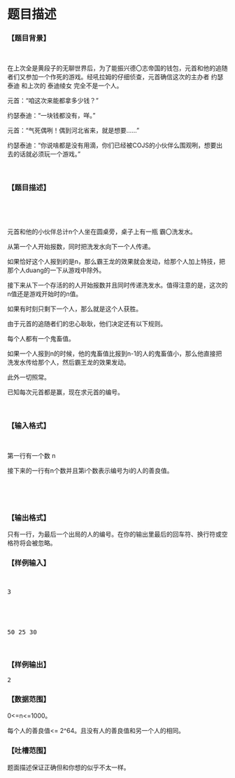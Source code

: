 # 题目描述


<h3>
【题目背景】
</h3>
<p>
<br/>
</p>
<p>
在上次全是黄段子的无聊世界后，为了能振兴德〇志帝国的钱包，元首和他的追随者们又参加一个作死的游戏。经吼拉姆的仔细侦查，元首确信这次的主办者 约瑟泰迪 和上次的 泰迪绫女 完全不是一个人。
</p>
<p>
元首：“咱这次来能都拿多少钱？”
</p>
<p>
约瑟泰迪：“一块钱都没有，咩。”
</p>
<p>
元首：“气死偶咧！偶到河北省来，就是想要......”
</p>
<p>
约瑟泰迪：“你说啥都是没有用滴，你们已经被COJS的小伙伴么围观咧，想要出去的话就必须玩一个游戏。”
</p>
<p>
<br/>
</p>
<h3>
【题目描述】
</h3>
<p>
<br/>
</p>
<p>
<br/>
</p>
<p>
元首和他的小伙伴总计n个人坐在圆桌旁，桌子上有一瓶 霸〇洗发水。
</p>
<p>
从第一个人开始报数，同时把洗发水向下一个人传递。
</p>
<p>
如果恰好这个人报到的是n，那么霸王龙的效果就会发动，给那个人加上特技，把那个人duang的一下从游戏中除外。
</p>
<p>
接下来从下一个存活的的人开始报数并且同时传递洗发水。值得注意的是，这次的n值还是游戏开始时的n值。
</p>
<p>
如果有时刻只剩下一个人，那么就是这个人获胜。
</p>
<p>
由于元首的追随者们的忠心耿耿，他们决定还有以下规则。
</p>
<p>
每个人都有一个鬼畜值。
</p>
<p>
如果一个人报到n的时候，他的鬼畜值比报到n-1的人的鬼畜值小，那么他直接把洗发水传给那个人，然后霸王龙的效果发动。
</p>
<p>
此外一切照常。
</p>
<p>
已知每次元首都是赢，现在求元首的编号。
</p>
<p>
<br/>
</p>
<h3>
【输入格式】
</h3>
<p>
<br/>
</p>
<p>
第一行有一个数 n
</p>
<p>
接下来的一行有n个数并且第i个数表示编号为i的人的善良值。
</p>
<p>
<br/>
</p>
<p>
<br/>
</p>
<h3>
【输出格式】
</h3>
<p>
只有一行，为最后一个出局的人的编号。在你的输出里最后的回车符、换行符或空格符将会被忽略。
</p>
<h3>
【样例输入】
</h3>
<pre><p>
3
</p>

<p>
50 25 30
</p>
</pre>
<h3>
【样例输出】
</h3>
<pre>2</pre>
<h3>
【数据范围】
</h3>
<p>
0&lt;=n&lt;=1000。
</p>
<p>
每个人的善良值&lt;= 2^64。且没有人的善良值和另一个人的相同。
</p>
<h3>
【吐槽范围】
</h3>
<p>
题面描述保证正确但和你想的似乎不太一样。
</p>
